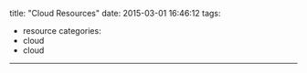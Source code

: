 title: "Cloud Resources"
date: 2015-03-01 16:46:12
tags:
- resource
categories:
- cloud
- cloud
---

